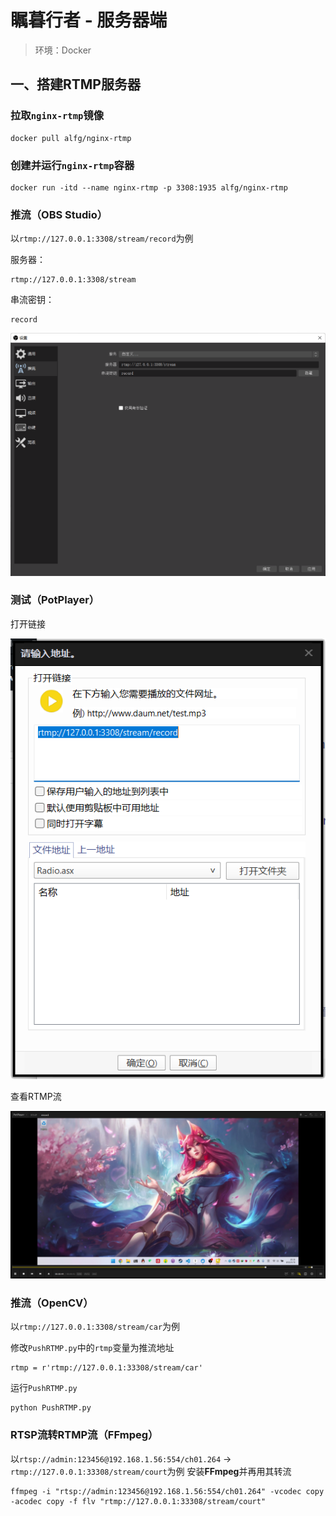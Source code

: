 # 瞩暮行者 - 服务器端
> 环境：Docker

## 一、搭建RTMP服务器
### 拉取`nginx-rtmp`镜像
```
docker pull alfg/nginx-rtmp
```

### 创建并运行`nginx-rtmp`容器
```
docker run -itd --name nginx-rtmp -p 3308:1935 alfg/nginx-rtmp
```

### 推流（OBS Studio）
以`rtmp://127.0.0.1:3308/stream/record`为例

服务器：
```
rtmp://127.0.0.1:3308/stream
```

串流密钥：
```
record
```

![推流设置](images/推流设置.png "推流设置")

### 测试（PotPlayer）
打开链接

![测试0](images/测试0.png "测试0")

查看RTMP流

![测试1](images/测试1.png "测试1")

### 推流（OpenCV）
以`rtmp://127.0.0.1:3308/stream/car`为例

修改`PushRTMP.py`中的`rtmp`变量为推流地址
```
rtmp = r'rtmp://127.0.0.1:33308/stream/car'
```

运行`PushRTMP.py`
```
python PushRTMP.py
```

### RTSP流转RTMP流（FFmpeg）
以`rtsp://admin:123456@192.168.1.56:554/ch01.264` → `rtmp://127.0.0.1:33308/stream/court`为例
安装**FFmpeg**并再用其转流

```
ffmpeg -i "rtsp://admin:123456@192.168.1.56:554/ch01.264" -vcodec copy -acodec copy -f flv "rtmp://127.0.0.1:33308/stream/court"
```
